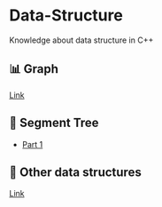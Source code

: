 # Data-Structure
Knowledge about data structure in C++

## 📊 Graph
[Link](https://github.com/longtran22092009/Data-Structure/tree/main/New%20Knowledge/Graph)

## 🌲 Segment Tree
- [Part 1](https://github.com/longtran22092009/Data-Structure/tree/main/New%20Knowledge/Segment%20Tree/Part%201)

## 🧩 Other data structures
[Link](https://github.com/longtran22092009/Data-Structure/tree/main/New%20Knowledge/Other%20algorithm)
